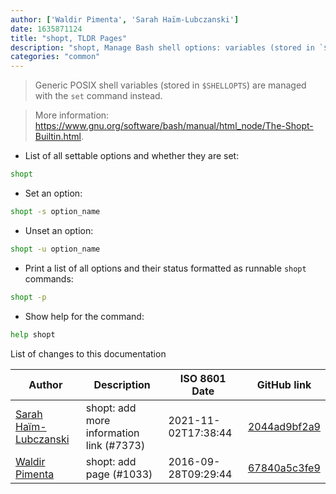 ```yaml
---
author: ['Waldir Pimenta', 'Sarah Haïm-Lubczanski']
date: 1635871124
title: "shopt, TLDR Pages"
description: "shopt, Manage Bash shell options: variables (stored in `$BASHOPTS`) that control behavior specific to the Bash shell."
categories: "common"
---
```

> Generic POSIX shell variables (stored in `$SHELLOPTS`) are managed with the `set` command instead.

> More information: <https://www.gnu.org/software/bash/manual/html_node/The-Shopt-Builtin.html>.

- List of all settable options and whether they are set:

```bash
shopt
```

- Set an option:

```bash
shopt -s option_name
```

- Unset an option:

```bash
shopt -u option_name
```

- Print a list of all options and their status formatted as runnable `shopt` commands:

```bash
shopt -p
```

- Show help for the command:

```bash
help shopt
```
List of changes to this documentation


Author | Description | ISO 8601 Date | GitHub link
------|-----|-----|-----
[Sarah Haïm-Lubczanski](mailto:205895+mere-teresa@users.noreply.github.com) | shopt: add more information link (#7373) | 2021-11-02T17:38:44 | [2044ad9bf2a9](https://github.com/tldr-pages/tldr/commit/2044ad9bf2a9d67d69343c9272f9718043ffe3c5)
[Waldir Pimenta](mailto:waldyrious@gmail.com) | shopt: add page (#1033) | 2016-09-28T09:29:44 | [67840a5c3fe9](https://github.com/tldr-pages/tldr/commit/67840a5c3fe9de2a7313787e34f67017397a8cbe)


